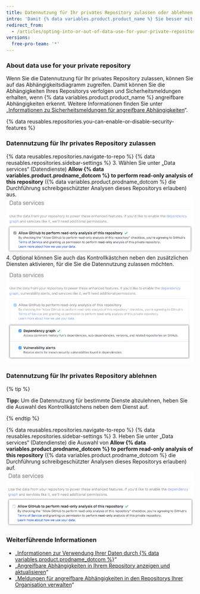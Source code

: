 ```yaml
---
title: Datennutzung für Ihr privates Repository zulassen oder ablehnen
intro: 'Damit {% data variables.product.product_name %} Sie besser mit relevanten Tools, Personen, Projekten und Informationen verbinden kann, können Sie die Datennutzung für Ihr privates Repository zulassen. Wenn Sie die Datennutzung für Ihr privates Repository zugelassen haben und nicht mehr möchten, dass {% data variables.product.product_name %} Ihre Daten verwendet, können Sie die Datennutzung wieder ablehnen.'
redirect_from:
  - /articles/opting-into-or-out-of-data-use-for-your-private-repository
versions:
  free-pro-team: '*'
---
```


### About data use for your private repository

Wenn Sie die Datennutzung für Ihr privates Repository zulassen, können Sie auf das Abhängigkeitsdiagramm zugreifen. Damit können Sie die Abhängigkeiten Ihres Repositorys verfolgen und Sicherheitsmeldungen erhalten, wenn {% data variables.product.product_name %} angreifbare Abhängigkeiten erkennt. Weitere Informationen finden Sie unter „[Informationen zu Sicherheitsmeldungen für angreifbare Abhängigkeiten](/articles/about-security-alerts-for-vulnerable-dependencies)“.

{% data reusables.repositories.you-can-enable-or-disable-security-features %}

### Datennutzung für Ihr privates Repository zulassen

{% data reusables.repositories.navigate-to-repo %}
{% data reusables.repositories.sidebar-settings %}
3. Wählen Sie unter „Data services“ (Datendienste) **Allow {% data variables.product.prodname_dotcom %} to perform read-only analysis of this repository** ({% data variables.product.prodname_dotcom %} die Durchführung schreibgeschützter Analysen dieses Repositorys erlauben) aus. ![Kontrollkästchen, um {% data variables.product.prodname_dotcom %} die Durchführung schreibgeschützter Analysen dieses Repositorys zu erlauben](/assets/images/help/repository/private-repo-data-use-opt-in.png)
4. Optional können Sie auch das Kontrollkästchen neben den zusätzlichen Diensten aktivieren, für die Sie die Datennutzung zulassen möchten. ![Liste der zusätzlichen Dienste mit eigenen Kontrollkästchen](/assets/images/help/repository/private-repo-data-use-additional-services.png)

### Datennutzung für Ihr privates Repository ablehnen

{% tip %}

**Tipp:** Um die Datennutzung für bestimmte Dienste abzulehnen, heben Sie die Auswahl des Kontrollkästchens neben dem Dienst auf.

{% endtip %}

{% data reusables.repositories.navigate-to-repo %}
{% data reusables.repositories.sidebar-settings %}
3. Heben Sie unter „Data services“ (Datendienste) die Auswahl von **Allow {% data variables.product.prodname_dotcom %} to perform read-only analysis of this repository** ({% data variables.product.prodname_dotcom %} die Durchführung schreibgeschützter Analysen dieses Repositorys erlauben) auf. ![Kontrollkästchen, um {% data variables.product.prodname_dotcom %} die Durchführung schreibgeschützter Analysen dieses Repositorys zu verbieten](/assets/images/help/repository/private-repo-data-use-opt-out.png)

### Weiterführende Informationen

- „[Informationen zur Verwendung Ihrer Daten durch {% data variables.product.prodname_dotcom %}](/articles/about-github-s-use-of-your-data)“
- „[Angreifbare Abhängigkeiten in Ihrem Repository anzeigen und aktualisieren](/articles/viewing-and-updating-vulnerable-dependencies-in-your-repository)“
- „[Meldungen für angreifbare Abhängigkeiten in den Repositorys Ihrer Organisation verwalten](/articles/managing-alerts-for-vulnerable-dependencies-in-your-organization-s-repositories)“
